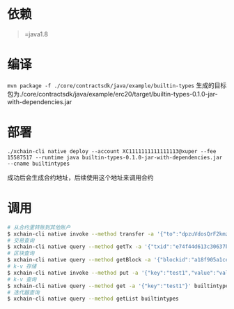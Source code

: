 # 依赖
>=java1.8

# 编译

`mvn package -f ./core/contractsdk/java/example/builtin-types`
生成的目标包为./core/contractsdk/java/example/erc20/target/builtin-types-0.1.0-jar-with-dependencies.jar

# 部署

`./xchain-cli native deploy --account XC1111111111111113@xuper --fee 15587517 --runtime java builtin-types-0.1.0-jar-with-dependencies.jar --cname builtintypes`

成功后会生成合约地址，后续使用这个地址来调用合约

# 调用

``` bash
# 从合约里转账到其他账户
$ xchain-cli native invoke --method transfer -a '{"to":"dpzuVdosQrF2kmzumhVeFQZa1aYcdgFpN","amount":"10"}' builtintypes --fee 200000 --account XC1111111111111113@xuper
# 交易查询
$ xchain-cli native query --method getTx -a '{"txid":"e74f44d613c30637b6b0abbfa1f0ad4dc4fad3f36a947d0e7af8cdb216abd7b5"}' builtintypes
# 区块查询
$ xchain-cli native query --method getBlock -a '{"blockid":"a18f905a1ce81a78d0ea8c56002870cc046e3fc86064201bc398a4b3a2758ce2"}' builtintypes
# k-v 存储
$ xchain-cli native invoke --method put -a '{"key":"test1","value":"value1"}' builtintypes
# k-v 查询
$ xchain-cli native query --method get -a '{"key":"test1"}' builtintypes
# 迭代器查询
$ xchain-cli native query --method getList builtintypes
```